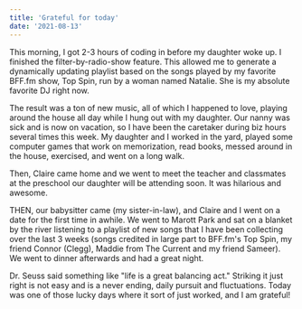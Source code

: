 ```yaml
---
title: 'Grateful for today'
date: '2021-08-13'
---
```


This morning, I got 2-3 hours of coding in before my daughter woke up. I finished the filter-by-radio-show feature. This allowed me to generate a dynamically updating playlist based on the songs played by my favorite BFF.fm show, Top Spin, run by a woman named Natalie. She is my absolute favorite DJ right now. 

The result was a ton of new music, all of which I happened to love, playing around the house all day while I hung out with my daughter. Our nanny was sick and is now on vacation, so I have been the caretaker during biz hours several times this week. My daughter and I worked in the yard, played some computer games that work on memorization, read books, messed around in the house, exercised, and went on a long walk.

Then, Claire came home and we went to meet the teacher and classmates at the preschool our daughter will be attending soon. It was hilarious and awesome.

THEN, our babysitter came (my sister-in-law), and Claire and I went on a date for the first time in awhile. We went to Marott Park and sat on a blanket by the river listening to a playlist of new songs that I have been collecting over the last 3 weeks (songs credited in large part to BFF.fm's Top Spin, my friend Connor (Clegg), Maddie from The Current and my friend Sameer). We went to dinner afterwards and had a great night.

Dr. Seuss said something like "life is a great balancing act." Striking it just right is not easy and is a never ending, daily pursuit and fluctuations. Today was one of those lucky days where it sort of just worked, and I am grateful!